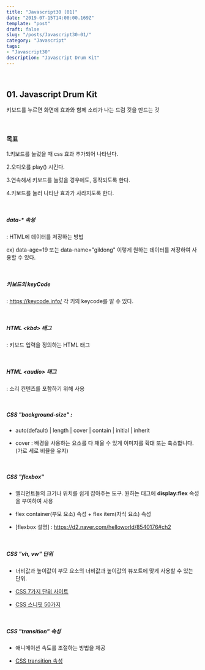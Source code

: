 ```yaml
---
title: "Javascript30 [01]"
date: "2019-07-15T14:00:00.169Z"
template: "post"
draft: false
slug: "/posts/Javascript30-01/"
category: "Javascript"
tags:
- "Javascript30"
description: "Javascript Drum Kit"
---
```


<br>

## 01. Javascript Drum Kit

키보드를 누르면 화면에 효과와 함께 소리가 나는 드럼 킷을 만드는 것

<br>

### 목표

1.키보드를 눌렀을 때 css 효과 추가되어 나타난다.

2.오디오를 play() 시킨다.

3.연속해서 키보드를 눌렀을 경우에도, 동작되도록 한다.

4.키보드를 눌러 나타난 효과가 사라지도록 한다.

<br>

##### data-* 속성
: HTML에 데이터를 저장하는 방법

ex) data-age=19 또는 data-name="gildong" 이렇게 원하는 데이터를 저장하여 사용할 수 있다.

<br>

##### 키보드의 keyCode
: https://keycode.info/ 각 키의 keycode를 알 수 있다.

<br>

##### HTML \<kbd\> 태그
: 키보드 입력을 정의하는 HTML 태그

<br>

##### HTML \<audio\> 태그
: 소리 컨텐츠를 포함하기 위해 사용

<br>

##### CSS "background-size" :

  - auto(default) | length | cover | contain | initial | inherit

  - cover : 배경을 사용하는 요소를 다 채울 수 있게 이미지를 확대 또는 축소합니다. (가로 세로 비율을 유지)

<br>

##### CSS "flexbox"

  - 엘리먼트들의 크기나 위치를 쉽게 잡아주는 도구. 원하는 태그에 <b>display:flex</b> 속성을 부여하여 사용

  - flex container(부모 요소) 속성 + flex item(자식 요소) 속성

  - [flexbox 설명] : https://d2.naver.com/helloworld/8540176#ch2

<br>

##### CSS "vh, vw" 단위

  - 너비값과 높이값이 부모 요소의 너비값과 높이값의 뷰포트에 맞게 사용할 수 있는 단위.

  - [CSS 7가지 단위 사이트](https://webdesign.tutsplus.com/ko/articles/7-css-units-you-might-not-know-about--cms-22573)

- [CSS 스니핏 50가지](https://nolboo.kim/blog/2013/07/22/50-useful-css-snippets/)

<br>

##### CSS "transition" 속성

- 애니메이션 속도를 조절하는 방법을 제공

- [CSS transition 속성](https://developer.mozilla.org/ko/docs/Web/CSS/CSS_Transitions/Using_CSS_transitions)
